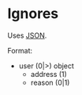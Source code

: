 # Ignores
Uses [JSON](https://www.json.org/).

Format:
 - user (0|>) object
	 - address (1) 
	 - reason (0|1)
<!--stackedit_data:
eyJoaXN0b3J5IjpbMTIzMTU3NTYzM119
-->